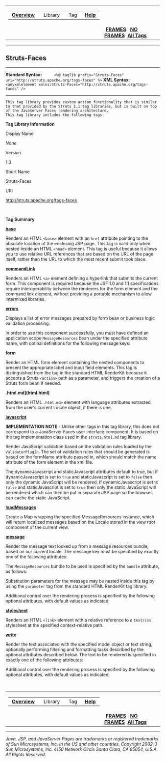 <span id="navbar_top"></span>

<table>
<colgroup>
<col width="50%" />
<col width="50%" />
</colgroup>
<tbody>
<tr class="odd">
<td align="left"><span id="navbar_top_firstrow"></span>
<table>
<tbody>
<tr class="odd">
<td align="left"> <a href="../overview-summary.html.md"><strong>Overview</strong></a> </td>
<td align="left">  Library  </td>
<td align="left"> Tag </td>
<td align="left"> <a href="../help-doc.html.md"><strong>Help</strong></a> </td>
</tr>
</tbody>
</table></td>
<td align="left"></td>
</tr>
<tr class="even">
<td align="left"></td>
<td align="left"> <a href="../index.html.md"><strong>FRAMES</strong></a>   <a href="tld-summary.html"><strong>NO FRAMES</strong></a> 
<a href="../alltags-noframe.html.md"><strong>All Tags</strong></a></td>
</tr>
</tbody>
</table>

------------------------------------------------------------------------

Struts-Faces
------------

------------------------------------------------------------------------

**Standard Syntax:**
 `     <%@ taglib prefix="Struts-Faces" uri="http://struts.apache.org/tags-faces" %>`
 **XML Syntax:**
 `     <anyxmlelement xmlns:Struts-Faces="http://struts.apache.org/tags-faces" />`

------------------------------------------------------------------------


    This tag library provides custom action functionality that is similar to that provided by the Struts 1.1 tag libraries, but is built on top of the JavaServer Faces rendering architecture. 
    This tag library includes the following tags:

**Tag Library Information**

Display Name

*None*

Version

1.3

Short Name

Struts-Faces

URI

http://struts.apache.org/tags-faces

 

**Tag Summary**

**[base](base.html.md)**

Renders an HTML `<base>` element with an `href` attribute pointing to the absolute location of the enclosing JSP page. This tag is valid only when nested inside an HTML `<head>` element. This tag is useful because it allows you to use relative URL references that are based on the URL of the page itself, rather than the URL to which the most recent submit took place.

**[commandLink](commandLink.html.md)**

Renders an HTML `<a>` element defining a hyperlink that submits the current form. This component is required because the JSF 1.0 and 1.1 specifications require interoperability between the renderers for the form element and the command link element, without providing a portable mechanism to allow intermixed libraries.

**[errors](errors.html.md)**

Displays a list of error messages prepared by form bean or business logic validation processing.

In order to use this component successfully, you must have defined an application scope `MessageResources` bean under the specified attribute name, with optinal definitions for the following message keys:

**[form](form.html.md)**

Render an HTML form element containing the nested components to present the appropriate label and input field elements. This tag is distinguished from the tag in the standard HTML RenderKit because it accepts a Struts `<action>` path as a parameter, and triggers the creation of a Struts form bean if needed.

**.html.md](html.html)**

Renders an HTML `.html.md>` element with language attributes extracted from the user's current Locale object, if there is one.

**[javascript](javascript.html.md)**

**IMPLEMENTATION NOTE** - Unlike other tags in this tag library, this does not correspond to a JavaServer Faces user interface component. It is based on the tag implementation class used in the `struts.html.md` tag library.

Render JavaScript validation based on the validation rules loaded by the `ValidatorPlugIn`. The set of validation rules that should be generated is based on the formName attribute passed in, which should match the name attribute of the form element in the xml file.

The dynamicJavascript and staticJavascript attributes default to true, but if dynamicJavascript is set to `true` and staticJavascript is set to `false` then only the dynamic JavaScript will be rendered. If dynamicJavascript is set to `false` and staticJavascript is set to `true` then only the static JavaScript will be rendered which can then be put in separate JSP page so the browser can cache the static JavaScript.

**[loadMessages](loadMessages.html.md)**

Create a Map wrapping the specified MessageResources instance, which will return localized messages based on the Locale stored in the view root component of the current view.

**[message](message.html.md)**

Render the message text looked up from a message resources bundle, based on our current locale. The message key must be specified by exactly one of the following attributes:

The `MessageResources` bundle to be used is specified by the `bundle` attribute, as follows:

Substitution parameters for the message may be nested inside this tag by using the `parameter` tag from the standard HTML RenderKit tag library.

Additional control over the rendering process is specified by the following optional attributes, with default values as indicated:

**[stylesheet](stylesheet.html.md)**

Renders an HTML `<link>` element with a relative reference to a `text/css` stylesheet at the specified context-relative path.

**[write](write.html.md)**

Render the text associated with the specified model object or text string, optionally performing filtering and formatting tasks described by the optional attributes described below. The text to be rendered is specified in exactly one of the following attributes:

Additional control over the rendering process is specified by the following optional attributes, with default values as indicated:

  <span id="navbar_bottom"></span>

<table>
<colgroup>
<col width="50%" />
<col width="50%" />
</colgroup>
<tbody>
<tr class="odd">
<td align="left"><span id="navbar_bottom_firstrow"></span>
<table>
<tbody>
<tr class="odd">
<td align="left"> <a href="../overview-summary.html.md"><strong>Overview</strong></a> </td>
<td align="left">  Library  </td>
<td align="left"> Tag </td>
<td align="left"> <a href="../help-doc.html.md"><strong>Help</strong></a> </td>
</tr>
</tbody>
</table></td>
<td align="left"></td>
</tr>
<tr class="even">
<td align="left"></td>
<td align="left"> <a href="../index.html.md"><strong>FRAMES</strong></a>   <a href="tld-summary.html"><strong>NO FRAMES</strong></a> 
<a href="../alltags-noframe.html.md"><strong>All Tags</strong></a></td>
</tr>
</tbody>
</table>

------------------------------------------------------------------------

*Java, JSP, and JavaServer Pages are trademarks or registered trademarks of Sun Microsystems, Inc. in the US and other countries. Copyright 2002-3 Sun Microsystems, Inc. 4150 Network Circle Santa Clara, CA 95054, U.S.A. All Rights Reserved.*
